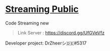 # [Streaming Public](https://discord.gg/UfGVeVfz)

Code Streaming new 


>Link Server : https://discord.gg/UfGVeVfz


Developer project: DrZheerシ🇩🇪#5317
